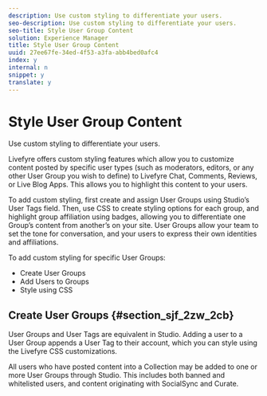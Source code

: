 ```yaml
---
description: Use custom styling to differentiate your users.
seo-description: Use custom styling to differentiate your users.
seo-title: Style User Group Content
solution: Experience Manager
title: Style User Group Content
uuid: 27ee67fe-34ed-4f53-a3fa-abb4bed0afc4
index: y
internal: n
snippet: y
translate: y
---
```


# Style User Group Content

Use custom styling to differentiate your users.

Livefyre offers custom styling features which allow you to customize content posted by specific user types (such as moderators, editors, or any other User Group you wish to define) to Livefyre Chat, Comments, Reviews, or Live Blog Apps. This allows you to highlight this content to your users.

To add custom styling, first create and assign User Groups using Studio’s User Tags field. Then, use CSS to create styling options for each group, and highlight group affiliation using badges, allowing you to differentiate one Group’s content from another’s on your site. User Groups allow your team to set the tone for conversation, and your users to express their own identities and affiliations.

To add custom styling for specific User Groups:

* Create User Groups
* Add Users to Groups
* Style using CSS

## Create User Groups {#section_sjf_2zw_2cb}

User Groups and User Tags are equivalent in Studio. Adding a user to a User Group appends a User Tag to their account, which you can style using the Livefyre CSS customizations.

All users who have posted content into a Collection may be added to one or more User Groups through Studio. This includes both banned and whitelisted users, and content originating with SocialSync and Curate.
